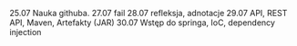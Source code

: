 25.07   Nauka githuba.
27.07   fail
28.07	refleksja, adnotacje
29.07	API, REST API, Maven, Artefakty (JAR)
30.07	Wstęp do springa, IoC, dependency injection